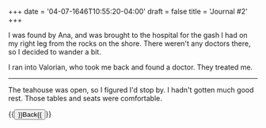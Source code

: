 +++
date = '04-07-1646T10:55:20-04:00'
draft = false
title = 'Journal #2'
+++

I was found by Ana, and was brought to the hospital for the gash I had
on my right leg from the rocks on the shore. There weren't any doctors
there, so I decided to wander a bit.

I ran into Valorian, who took me back and found a doctor. They treated me.

---

The teahouse was open, so I figured I'd stop by. I hadn't gotten much good rest.
Those tables and seats were comfortable.

{{<button href="../../..">}}Back{{</button>}}
